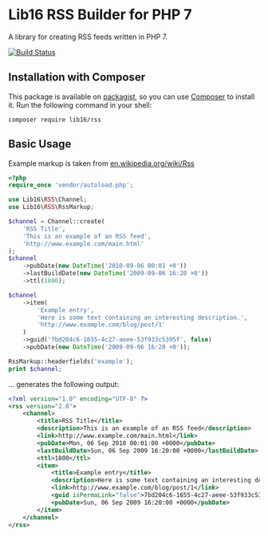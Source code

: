 # Lib16 RSS Builder for PHP 7
A library for creating RSS feeds written in PHP 7.

[![Build Status](https://travis-ci.com/lib16/rss-builder-php.svg?branch=master)](https://travis-ci.com/lib16/rss-builder-php)

## Installation with Composer
This package is available on [packagist](https://packagist.org/packages/lib16/rss), so you can use [Composer](https://getcomposer.org) to install it.
Run the following command in your shell:

```
composer require lib16/rss
```

## Basic Usage
Example markup is taken from [en.wikipedia.org/wiki/Rss](https://en.wikipedia.org/wiki/Rss)

```php
<?php
require_once 'vendor/autoload.php';

use Lib16\RSS\Channel;
use Lib16\RSS\RssMarkup;

$channel = Channel::create(
    'RSS Title',
    'This is an example of an RSS feed',
    'http://www.example.com/main.html'
);
$channel
    ->pubDate(new DateTime('2010-09-06 00:01 +0'))
    ->lastBuildDate(new DateTime('2009-09-06 16:20 +0'))
    ->ttl(1800);

$channel
    ->item(
        'Example entry',
        'Here is some text containing an interesting description.',
        'http://www.example.com/blog/post/1'
    )
    ->guid('7bd204c6-1655-4c27-aeee-53f933c5395f', false)
    ->pubDate(new DateTime('2009-09-06 16:20 +0'));

RssMarkup::headerfields('example');
print $channel;
```
… generates the following output:

```xml
<?xml version="1.0" encoding="UTF-8" ?>
<rss version="2.0">
    <channel>
        <title>RSS Title</title>
        <description>This is an example of an RSS feed</description>
        <link>http://www.example.com/main.html</link>
        <pubDate>Mon, 06 Sep 2010 00:01:00 +0000</pubDate>
        <lastBuildDate>Sun, 06 Sep 2009 16:20:00 +0000</lastBuildDate>
        <ttl>1800</ttl>
        <item>
            <title>Example entry</title>
            <description>Here is some text containing an interesting description.</description>
            <link>http://www.example.com/blog/post/1</link>
            <guid isPermaLink="false">7bd204c6-1655-4c27-aeee-53f933c5395f</guid>
            <pubDate>Sun, 06 Sep 2009 16:20:00 +0000</pubDate>
        </item>
    </channel>
</rss>
```
